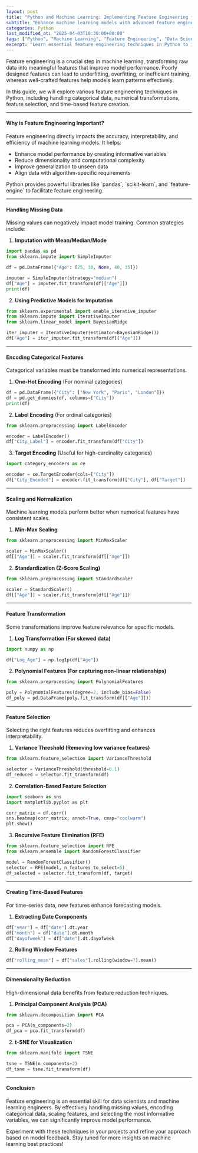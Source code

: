 ```yaml
---
layout: post
title: "Python and Machine Learning: Implementing Feature Engineering for Optimal Model Performance"
subtitle: "Enhance machine learning models with advanced feature engineering techniques in Python"
categories: Python
last_modified_at: "2025-04-03T10:30:00+00:00"
tags: ["Python", "Machine Learning", "Feature Engineering", "Data Science", "AI", "Model Optimization"]
excerpt: "Learn essential feature engineering techniques in Python to improve machine learning model performance. Discover best practices for handling categorical, numerical, and time-series data."
---
```

Feature engineering is a crucial step in machine learning, transforming raw data into meaningful features that improve model performance. Poorly designed features can lead to underfitting, overfitting, or inefficient training, whereas well-crafted features help models learn patterns effectively.

In this guide, we will explore various feature engineering techniques in Python, including handling categorical data, numerical transformations, feature selection, and time-based feature creation.

---

#### Why is Feature Engineering Important?

Feature engineering directly impacts the accuracy, interpretability, and efficiency of machine learning models. It helps:

- Enhance model performance by creating informative variables
- Reduce dimensionality and computational complexity
- Improve generalization to unseen data
- Align data with algorithm-specific requirements

Python provides powerful libraries like &#96;pandas&#96;, &#96;scikit-learn&#96;, and &#96;feature-engine&#96; to facilitate feature engineering.

---

#### Handling Missing Data

Missing values can negatively impact model training. Common strategies include:

1. **Imputation with Mean/Median/Mode**

```python  
import pandas as pd  
from sklearn.impute import SimpleImputer

df = pd.DataFrame({"Age": [25, 30, None, 40, 35]})

imputer = SimpleImputer(strategy="median")  
df["Age"] = imputer.fit_transform(df[["Age"]])  
print(df)  
```

2. **Using Predictive Models for Imputation**

```python  
from sklearn.experimental import enable_iterative_imputer  
from sklearn.impute import IterativeImputer  
from sklearn.linear_model import BayesianRidge

iter_imputer = IterativeImputer(estimator=BayesianRidge())  
df["Age"] = iter_imputer.fit_transform(df[["Age"]])  
```

---

#### Encoding Categorical Features

Categorical variables must be transformed into numerical representations.

1. **One-Hot Encoding** (For nominal categories)

```python  
df = pd.DataFrame({"City": ["New York", "Paris", "London"]})  
df = pd.get_dummies(df, columns=["City"])  
print(df)  
```

2. **Label Encoding** (For ordinal categories)

```python  
from sklearn.preprocessing import LabelEncoder

encoder = LabelEncoder()  
df["City_Label"] = encoder.fit_transform(df["City"])  
```

3. **Target Encoding** (Useful for high-cardinality categories)

```python  
import category_encoders as ce

encoder = ce.TargetEncoder(cols=["City"])  
df["City_Encoded"] = encoder.fit_transform(df["City"], df["Target"])  
```

---

#### Scaling and Normalization

Machine learning models perform better when numerical features have consistent scales.

1. **Min-Max Scaling**

```python  
from sklearn.preprocessing import MinMaxScaler

scaler = MinMaxScaler()  
df[["Age"]] = scaler.fit_transform(df[["Age"]])  
```

2. **Standardization (Z-Score Scaling)**

```python  
from sklearn.preprocessing import StandardScaler

scaler = StandardScaler()  
df[["Age"]] = scaler.fit_transform(df[["Age"]])  
```

---

#### Feature Transformation

Some transformations improve feature relevance for specific models.

1. **Log Transformation (For skewed data)**

```python  
import numpy as np

df["Log_Age"] = np.log1p(df["Age"])  
```

2. **Polynomial Features (For capturing non-linear relationships)**

```python  
from sklearn.preprocessing import PolynomialFeatures

poly = PolynomialFeatures(degree=2, include_bias=False)  
df_poly = pd.DataFrame(poly.fit_transform(df[["Age"]]))  
```

---

#### Feature Selection

Selecting the right features reduces overfitting and enhances interpretability.

1. **Variance Threshold (Removing low variance features)**

```python  
from sklearn.feature_selection import VarianceThreshold

selector = VarianceThreshold(threshold=0.1)  
df_reduced = selector.fit_transform(df)  
```

2. **Correlation-Based Feature Selection**

```python  
import seaborn as sns  
import matplotlib.pyplot as plt

corr_matrix = df.corr()  
sns.heatmap(corr_matrix, annot=True, cmap="coolwarm")  
plt.show()  
```

3. **Recursive Feature Elimination (RFE)**

```python  
from sklearn.feature_selection import RFE  
from sklearn.ensemble import RandomForestClassifier

model = RandomForestClassifier()  
selector = RFE(model, n_features_to_select=5)  
df_selected = selector.fit_transform(df, target)  
```

---

#### Creating Time-Based Features

For time-series data, new features enhance forecasting models.

1. **Extracting Date Components**

```python  
df["year"] = df["date"].dt.year  
df["month"] = df["date"].dt.month  
df["dayofweek"] = df["date"].dt.dayofweek  
```

2. **Rolling Window Features**

```python  
df["rolling_mean"] = df["sales"].rolling(window=7).mean()  
```

---

#### Dimensionality Reduction

High-dimensional data benefits from feature reduction techniques.

1. **Principal Component Analysis (PCA)**

```python  
from sklearn.decomposition import PCA

pca = PCA(n_components=2)  
df_pca = pca.fit_transform(df)  
```

2. **t-SNE for Visualization**

```python  
from sklearn.manifold import TSNE

tsne = TSNE(n_components=2)  
df_tsne = tsne.fit_transform(df)  
```

---

#### Conclusion

Feature engineering is an essential skill for data scientists and machine learning engineers. By effectively handling missing values, encoding categorical data, scaling features, and selecting the most informative variables, we can significantly improve model performance.

Experiment with these techniques in your projects and refine your approach based on model feedback. Stay tuned for more insights on machine learning best practices!  
